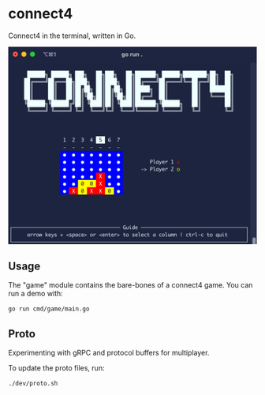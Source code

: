 # connect4

Connect4 in the terminal, written in Go.

![screenshot](images/screenshot.png)

## Usage

The "game" module contains the bare-bones of a connect4 game. You can run a demo with:

```sh
go run cmd/game/main.go
```

## Proto

Experimenting with gRPC and protocol buffers for multiplayer.

To update the proto files, run:

```sh
./dev/proto.sh
```
